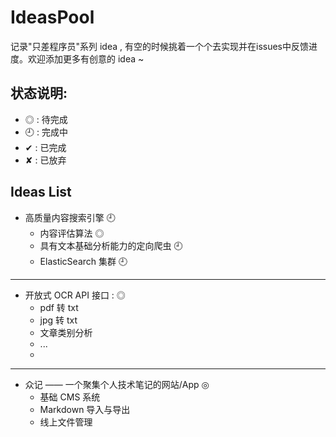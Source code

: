 # IdeasPool

记录"只差程序员"系列 idea , 有空的时候挑着一个个去实现并在issues中反馈进度。欢迎添加更多有创意的 idea ~

## 状态说明:

 - ◎ : 待完成
 - 🕘 : 完成中
 - ✔︎ : 已完成
 - ✘ : 已放弃

## Ideas List

	
- 高质量内容搜索引擎 🕘
	- 内容评估算法 ◎
	- 具有文本基础分析能力的定向爬虫 🕘
	- ElasticSearch 集群 🕘

---

- 开放式 OCR API 接口 : ◎
	- pdf 转 txt
	- jpg 转 txt
	- 文章类别分析
	- ...
	- 
---

- 众记 —— 一个聚集个人技术笔记的网站/App ◎
	- 基础 CMS 系统
	- Markdown 导入与导出
	- 线上文件管理
